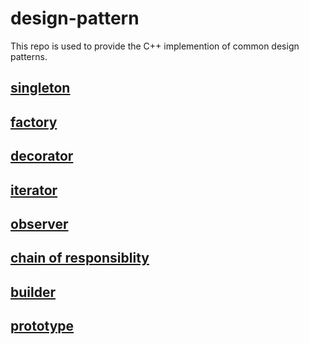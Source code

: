 # design-pattern
This repo is used to provide the C++ implemention of common design patterns.

## [singleton](singleton/singleton.md)
## [factory](factory/factory.md)
## [decorator](decorator/decorator.md)
## [iterator](iterator/iterator.md)
## [observer](observer/observer.md)
## [chain of responsiblity](chain_of_responsiblity/chain_of_responsiblity.md)
## [builder](builder/builder.md)
## [prototype](prototype/prototype.md)